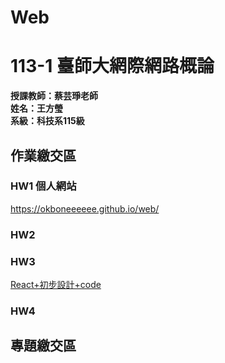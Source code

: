 # Web
# 113-1 臺師大網際網路概論
__授課教師：蔡芸琤老師__    
__姓名：王方瑩__    
__系級：科技系115級__  
  
## 作業繳交區  
### HW1 個人網站 
<https://okboneeeeee.github.io/web/>
### HW2
### HW3 
[React+初步設計+code](https://youtu.be/iG8ZOuFxnTM)
### HW4  
  
## 專題繳交區  

